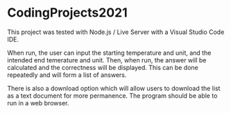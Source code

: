 # CodingProjects2021

This project was tested with Node.js / Live Server with a Visual Studio Code IDE.

When run, the user can input the starting temperature and unit, and the intended end temerature and unit. Then, when run, the answer will be calculated and the correctness will be displayed. This can be done repeatedly and will form a list of answers.

There is also a download option which will allow users to download the list as a text document for more permanence.
The program should be able to run in a web browser.

